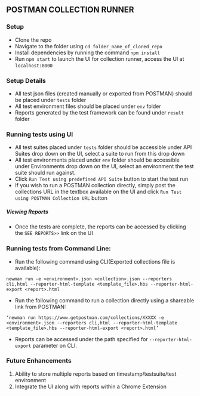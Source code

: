 ## POSTMAN COLLECTION RUNNER

### Setup
* Clone the repo
* Navigate to the folder using `cd folder_name_of_cloned_repo`
* Install dependencies by running the command `npm install`
* Run `npm start` to launch the UI for collection runner, access the UI at `localhost:8000`

### Setup Details
* All test json files (created manually or exported from POSTMAN) should be placed under `tests` folder
* All test environment files should be placed under `env` folder
* Reports generated by the test framework can be found under `result` folder

### Running tests using UI
* All test suites placed under `tests` folder should be accessible under API Suites drop down on the UI, select a suite to run from this drop down
* All test environments placed under `env` folder should be accessible under Environments drop down on the UI, select an environment the test suite should run against.
* Click `Run Test using predefined API Suite` button to start the test run
* If you wish to run a POSTMAN collection directly, simply post the collections URL in the textbox available on the UI and click `Run Test using POSTMAN Collection URL` button

##### Viewing Reports
* Once the tests are complete, the reports can be accessed by clicking the `SEE REPORTS>>` link on the UI

### Running tests from Command Line:
* Run the following command using CLI(Exported collections file is available):
```
newman run -e <environment>.json <collection>.json --reporters cli,html --reporter-html-template <template_file>.hbs --reporter-html-export <report>.html
```
* Run the following command to run a collection directly using a shareable link from POSTMAN:
```
‘newman run https://www.getpostman.com/collections/XXXXX -e <environment>.json --reporters cli,html --reporter-html-template <template_file>.hbs --reporter-html-export <report>.html’
```
* Reports can be accessed under the path specified for `--reporter-html-export` parameter on CLI.

### Future Enhancements
 1. Ability to store multiple reports based on timestamp/testsuite/test environment
 2. Integrate the UI along with reports within a Chrome Extension
